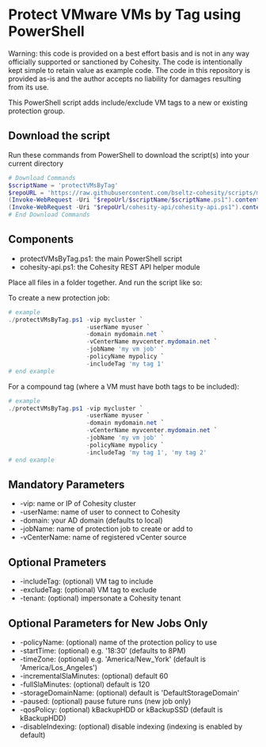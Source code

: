 # Protect VMware VMs by Tag using PowerShell

Warning: this code is provided on a best effort basis and is not in any way officially supported or sanctioned by Cohesity. The code is intentionally kept simple to retain value as example code. The code in this repository is provided as-is and the author accepts no liability for damages resulting from its use.

This PowerShell script adds include/exclude VM tags to a new or existing protection group.

## Download the script

Run these commands from PowerShell to download the script(s) into your current directory

```powershell
# Download Commands
$scriptName = 'protectVMsByTag'
$repoURL = 'https://raw.githubusercontent.com/bseltz-cohesity/scripts/master/powershell'
(Invoke-WebRequest -Uri "$repoUrl/$scriptName/$scriptName.ps1").content | Out-File "$scriptName.ps1"; (Get-Content "$scriptName.ps1") | Set-Content "$scriptName.ps1"
(Invoke-WebRequest -Uri "$repoUrl/cohesity-api/cohesity-api.ps1").content | Out-File cohesity-api.ps1; (Get-Content cohesity-api.ps1) | Set-Content cohesity-api.ps1
# End Download Commands
```

## Components

* protectVMsByTag.ps1: the main PowerShell script
* cohesity-api.ps1: the Cohesity REST API helper module

Place all files in a folder together. And run the script like so:

To create a new protection job:

```powershell
# example
./protectVMsByTag.ps1 -vip mycluster `
                      -userName myuser `
                      -domain mydomain.net `
                      -vCenterName myvcenter.mydomain.net `
                      -jobName 'my vm job' `
                      -policyName mypolicy `
                      -includeTag 'my tag 1'
# end example
```

For a compound tag (where a VM must have both tags to be included):

```powershell
# example
./protectVMsByTag.ps1 -vip mycluster `
                      -userName myuser `
                      -domain mydomain.net `
                      -vCenterName myvcenter.mydomain.net `
                      -jobName 'my vm job' `
                      -policyName mypolicy `
                      -includeTag 'my tag 1', 'my tag 2'
# end example
```

## Mandatory Parameters

* -vip: name or IP of Cohesity cluster
* -userName: name of user to connect to Cohesity
* -domain: your AD domain (defaults to local)
* -jobName: name of protection job to create or add to
* -vCenterName: name of registered vCenter source

## Optional Prameters

* -includeTag: (optional) VM tag to include
* -excludeTag: (optional) VM tag to exclude
* -tenant: (optional) impersonate a Cohesity tenant

## Optional Parameters for New Jobs Only

* -policyName: (optional) name of the protection policy to use
* -startTime: (optional) e.g. '18:30' (defaults to 8PM)
* -timeZone: (optional) e.g. 'America/New_York' (default is 'America/Los_Angeles')
* -incrementalSlaMinutes: (optional) default 60
* -fullSlaMinutes: (optional) default is 120
* -storageDomainName: (optional) default is 'DefaultStorageDomain'
* -paused: (optional) pause future runs (new job only)
* -qosPolicy: (optional) kBackupHDD or kBackupSSD (default is kBackupHDD)
* -disableIndexing: (optional) disable indexing (indexing is enabled by default)
